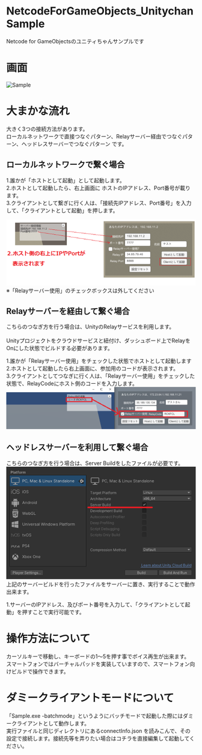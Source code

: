 # NetcodeForGameObjects_UnitychanSample
Netcode for GameObjectsのユニティちゃんサンプルです

# 画面
![Sample](docs/Sample.gif "Sample")


# 大まかな流れ
大きく3つの接続方法があります。<br />
ローカルネットワークで直接つなぐパターン、Relayサーバー経由でつなぐパターン、ヘッドレスサーバーでつなぐパターン です。<br />


## ローカルネットワークで繋ぐ場合
1.誰かが「ホストとして起動」として起動します。 <br />
2.ホストとして起動したら、右上画面に ホストのIPアドレス、Port番号が載ります。<br />
3.クライアントとして繋ぎに行く人は、「接続先IPアドレス、Port番号」を入力して、「クライアントとして起動」を押します。<br />

![](docs/LANHost.png) <br />
※「Relayサーバー使用」のチェックボックスは外してください

## Relayサーバーを経由して繋ぐ場合

こちらのつなぎ方を行う場合は、UnityのRelayサービスを利用します。<br />
<br />
Unityプロジェクトをクラウドサービスと紐付け、ダッシュボード上でRelayをOnにした状態でビルドする必要があります。

1.誰かが「Relayサーバー使用」をチェックした状態でホストとして起動します<br />
2.ホストとして起動したら右上画面に、参加用のコードが表示されます。<br />
3.クライアントとしてつなぎに行く人は、「Relayサーバー使用」をチェックした状態で、RelayCodeにホスト側のコードを入力します。<br />
![](docs/RelayCode.png) <br />

## ヘッドレスサーバーを利用して繋ぐ場合

こちらのつなぎ方を行う場合は、Server Buildをしたファイルが必要です。<br />
![](docs/ServerBuild.png) <br />
上記のサーバービルドを行ったファイルをサーバーに置き、実行することで動作出来ます。


1.サーバーのIPアドレス、及びポート番号を入力して、「クライアントとして起動」を押すことで実行可能です。

# 操作方法について
カーソルキーで移動し、キーボードの1～5を押す事でボイス再生が出来ます。<br />
スマートフォンではバーチャルパッドを実装していますので、スマートフォン向けビルドで操作できます。<br />

# ダミークライアントモードについて

「Sample.exe -batchmode」というようにバッチモードで起動した際にはダミークライアントとして動作します。<br />
実行ファイルと同じディレクトリにあるconnectInfo.json を読みこんで、その設定で接続します。接続先等を弄りたい場合はコチラを直接編集して起動してください。<br />

